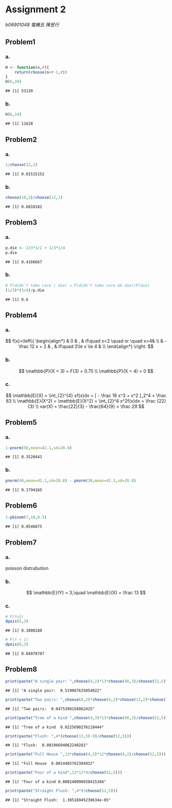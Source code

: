 # Assignment 2

###### b06901048 電機五 陳昱行

Problem1
--------

### a.

``` r
H <- function(n,r){
    return(choose(n+r-1,r))
}
H(6,20)
```

    ## [1] 53130

### b.

``` r
H(6,14)
```

    ## [1] 11628

Problem2
--------

### a.

``` r
1/choose(12,2)
```

    ## [1] 0.01515152

### b.

``` r
choose(10,2)/choose(12,2)
```

    ## [1] 0.6818182

Problem3
--------

### a.

``` r
p.die <- 2/3*1/2 + 1/3*1/4
p.die
```

    ## [1] 0.4166667

### b.

``` r
# P(didn't take care | die) = P(didn't take care && die)/P(die)
(1/3)*(3/4)/p.die
```

    ## [1] 0.6

Problem4
--------

### a.

$$
f(x)=\left\{
\begin{align*}
& 0 & ,  & if\quad x<2 \quad or \quad x>4& \\
& -\frac 12 x + 2 & , & if\quad 2\le x \le 4 & \\
\end{align*}
\right.
$$

### b.

$$
\mathbb{P}(X < 3) = F(3) = 0.75 \\
\mathbb{P}(X = 4) = 0
$$

### c.

$$
\mathbb{E}(X) = \int_{2}^{4} xf(x)dx = [ - \frac 16 x^3 + x^2 ]_2^4 = \frac 83 \\
\mathbb{E}(X^2) = \mathbb{E}(X^2) = \int_{2}^4 x^2f(x)dx = \frac {22}{3} \\
var(X) = \frac{22}{3} - \frac{64}{9} = \frac 29
$$

Problem5
--------

### a.

``` r
1-pnorm(50,mean=42.1,sd=20.8)
```

    ## [1] 0.3520441

### b.

``` r
pnorm(40,mean=42.1,sd=20.8) - pnorm(30,mean=42.1,sd=20.8)
```

    ## [1] 0.1794165

Problem6
--------

``` r
1-pbinom(7,10,0.5)
```

    ## [1] 0.0546875

Problem7
--------

### a.

poisson distrubution

### b.

$$
\mathbb{E}(Y) = 3,\quad \mathbb{E}(X) = \frac 13 
$$

### c.

``` r
# P(Y=5)
dpois(5,3)
```

    ## [1] 0.1008188

``` r
# P(Y < 1)
dpois(0,3)
```

    ## [1] 0.04978707

Problem8
--------

``` r
print(paste("A single pair: ",choose(4,2)*13*choose(48,3)/choose(52,5)))
```

    ## [1] "A single pair:  0.519087635054022"

``` r
print(paste("Two pairs: ",choose(4,2)*choose(4,2)*choose(13,2)*choose(11,1)*4/choose(52,5)))
```

    ## [1] "Two pairs:  0.0475390156062425"

``` r
print(paste("Tree of a kind ",choose(4,3)*13*choose(48,2)/choose(52,5)))
```

    ## [1] "Tree of a kind  0.0225690276110444"

``` r
print(paste("Flush: ",4*(choose(13,5)-9)/choose(52,5)))
```

    ## [1] "Flush:  0.00196694062240281"

``` r
print(paste("Full House ",13*choose(4,3)*12*choose(4,2)/choose(52,5)))
```

    ## [1] "Full House  0.0014405762304922"

``` r
print(paste("Four of a kind",13*12*4/choose(52,5)))
```

    ## [1] "Four of a kind 0.000240096038415366"

``` r
print(paste("Straight Flush: ",4*9/choose(52,5)))
```

    ## [1] "Straight Flush:  1.38516945239634e-05"
